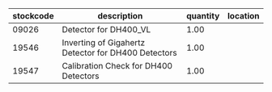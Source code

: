 |stockcode|description|quantity|location|
|---------|-----------|--------|--------|
|09026|Detector for DH400_VL|1.00||
|19546|Inverting of Gigahertz Detector for DH400 Detectors|1.00||
|19547|Calibration Check for DH400 Detectors|1.00||
